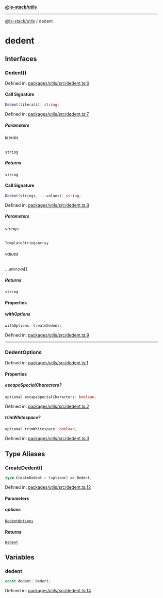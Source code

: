 [**@ls-stack/utils**](README.md)

***

[@ls-stack/utils](modules.md) / dedent

# dedent

## Interfaces

### Dedent()

Defined in: [packages/utils/src/dedent.ts:6](https://github.com/lucasols/utils/blob/main/packages/utils/src/dedent.ts#L6)

#### Call Signature

```ts
Dedent(literals): string;
```

Defined in: [packages/utils/src/dedent.ts:7](https://github.com/lucasols/utils/blob/main/packages/utils/src/dedent.ts#L7)

##### Parameters

###### literals

`string`

##### Returns

`string`

#### Call Signature

```ts
Dedent(strings, ...values): string;
```

Defined in: [packages/utils/src/dedent.ts:8](https://github.com/lucasols/utils/blob/main/packages/utils/src/dedent.ts#L8)

##### Parameters

###### strings

`TemplateStringsArray`

###### values

...`unknown`[]

##### Returns

`string`

#### Properties

##### withOptions

```ts
withOptions: CreateDedent;
```

Defined in: [packages/utils/src/dedent.ts:9](https://github.com/lucasols/utils/blob/main/packages/utils/src/dedent.ts#L9)

***

### DedentOptions

Defined in: [packages/utils/src/dedent.ts:1](https://github.com/lucasols/utils/blob/main/packages/utils/src/dedent.ts#L1)

#### Properties

##### escapeSpecialCharacters?

```ts
optional escapeSpecialCharacters: boolean;
```

Defined in: [packages/utils/src/dedent.ts:2](https://github.com/lucasols/utils/blob/main/packages/utils/src/dedent.ts#L2)

##### trimWhitespace?

```ts
optional trimWhitespace: boolean;
```

Defined in: [packages/utils/src/dedent.ts:3](https://github.com/lucasols/utils/blob/main/packages/utils/src/dedent.ts#L3)

## Type Aliases

### CreateDedent()

```ts
type CreateDedent = (options) => Dedent;
```

Defined in: [packages/utils/src/dedent.ts:12](https://github.com/lucasols/utils/blob/main/packages/utils/src/dedent.ts#L12)

#### Parameters

##### options

[`DedentOptions`](#dedentoptions)

#### Returns

[`Dedent`](#dedent)

## Variables

### dedent

```ts
const dedent: Dedent;
```

Defined in: [packages/utils/src/dedent.ts:14](https://github.com/lucasols/utils/blob/main/packages/utils/src/dedent.ts#L14)
